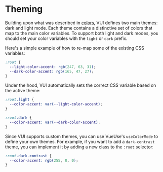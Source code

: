 # Theming

Building upon what was described in [colors](/docs/tokens/colors), VUI defines two main themes: dark and light mode. Each theme contains a distinctive set of colors that map to the main color variables. To support both light and dark modes, you should set your color variables with the `light` or `dark` prefix.

Here's a simple example of how to re-map some of the existing CSS variables:

```css
:root {
  --light-color-accent: rgb(247, 63, 31);
  --dark-color-accent: rgb(165, 47, 27);
}
```

Under the hood, VUI automatically sets the correct CSS variable based on the active theme:

```css
:root.light {
  --color-accent: var(--light-color-accent);
}

:root.dark {
  --color-accent: var(--dark-color-accent);
}
```

Since VUI supports custom themes, you can use VueUse's `useColorMode` to define your own themes. For example, if you want to add a `dark-contrast` theme, you can implement it by adding a new class to the `:root` selector:

```css
:root.dark-contrast {
  --color-accent: rgb(255, 0, 0);
}
```